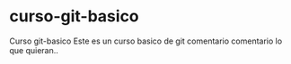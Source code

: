 # curso-git-basico
Curso git-basico
Este es un curso basico de git
comentario
comentario
lo que quieran..

